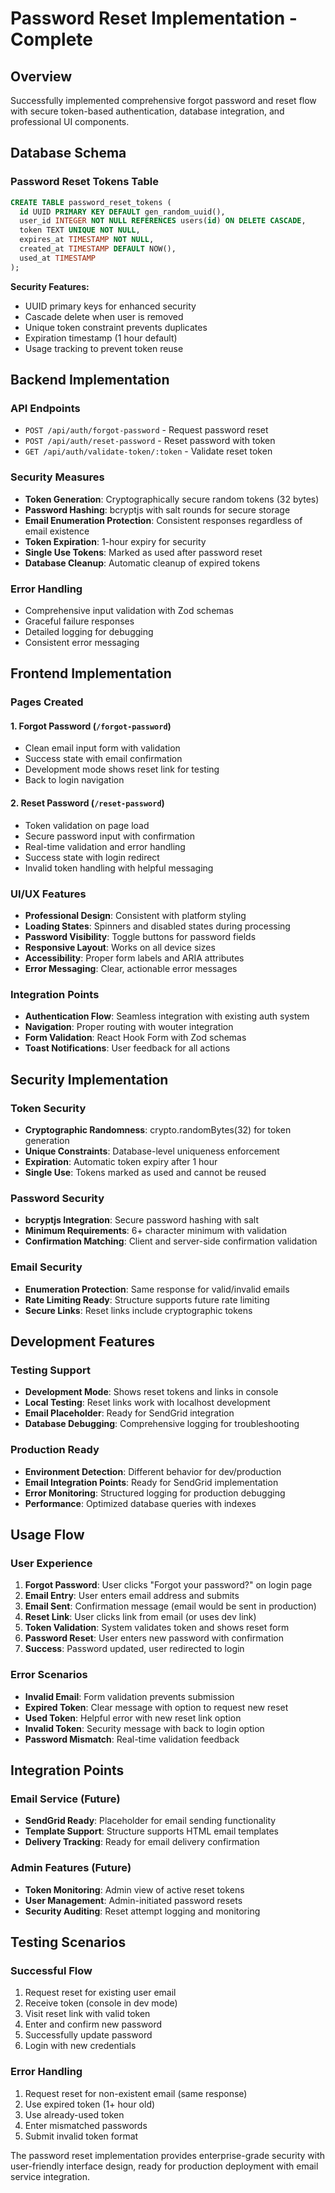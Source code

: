 # Password Reset Implementation - Complete

## Overview
Successfully implemented comprehensive forgot password and reset flow with secure token-based authentication, database integration, and professional UI components.

## Database Schema

### Password Reset Tokens Table
```sql
CREATE TABLE password_reset_tokens (
  id UUID PRIMARY KEY DEFAULT gen_random_uuid(),
  user_id INTEGER NOT NULL REFERENCES users(id) ON DELETE CASCADE,
  token TEXT UNIQUE NOT NULL,
  expires_at TIMESTAMP NOT NULL,
  created_at TIMESTAMP DEFAULT NOW(),
  used_at TIMESTAMP
);
```

**Security Features:**
- UUID primary keys for enhanced security
- Cascade delete when user is removed
- Unique token constraint prevents duplicates
- Expiration timestamp (1 hour default)
- Usage tracking to prevent token reuse

## Backend Implementation

### API Endpoints
- `POST /api/auth/forgot-password` - Request password reset
- `POST /api/auth/reset-password` - Reset password with token
- `GET /api/auth/validate-token/:token` - Validate reset token

### Security Measures
- **Token Generation**: Cryptographically secure random tokens (32 bytes)
- **Password Hashing**: bcryptjs with salt rounds for secure storage
- **Email Enumeration Protection**: Consistent responses regardless of email existence
- **Token Expiration**: 1-hour expiry for security
- **Single Use Tokens**: Marked as used after password reset
- **Database Cleanup**: Automatic cleanup of expired tokens

### Error Handling
- Comprehensive input validation with Zod schemas
- Graceful failure responses
- Detailed logging for debugging
- Consistent error messaging

## Frontend Implementation

### Pages Created

#### 1. Forgot Password (`/forgot-password`)
- Clean email input form with validation
- Success state with email confirmation
- Development mode shows reset link for testing
- Back to login navigation

#### 2. Reset Password (`/reset-password`)
- Token validation on page load
- Secure password input with confirmation
- Real-time validation and error handling
- Success state with login redirect
- Invalid token handling with helpful messaging

### UI/UX Features
- **Professional Design**: Consistent with platform styling
- **Loading States**: Spinners and disabled states during processing
- **Password Visibility**: Toggle buttons for password fields
- **Responsive Layout**: Works on all device sizes
- **Accessibility**: Proper form labels and ARIA attributes
- **Error Messaging**: Clear, actionable error messages

### Integration Points
- **Authentication Flow**: Seamless integration with existing auth system
- **Navigation**: Proper routing with wouter integration
- **Form Validation**: React Hook Form with Zod schemas
- **Toast Notifications**: User feedback for all actions

## Security Implementation

### Token Security
- **Cryptographic Randomness**: crypto.randomBytes(32) for token generation
- **Unique Constraints**: Database-level uniqueness enforcement
- **Expiration**: Automatic token expiry after 1 hour
- **Single Use**: Tokens marked as used and cannot be reused

### Password Security
- **bcryptjs Integration**: Secure password hashing with salt
- **Minimum Requirements**: 6+ character minimum with validation
- **Confirmation Matching**: Client and server-side confirmation validation

### Email Security
- **Enumeration Protection**: Same response for valid/invalid emails
- **Rate Limiting Ready**: Structure supports future rate limiting
- **Secure Links**: Reset links include cryptographic tokens

## Development Features

### Testing Support
- **Development Mode**: Shows reset tokens and links in console
- **Local Testing**: Reset links work with localhost development
- **Email Placeholder**: Ready for SendGrid integration
- **Database Debugging**: Comprehensive logging for troubleshooting

### Production Ready
- **Environment Detection**: Different behavior for dev/production
- **Email Integration Points**: Ready for SendGrid implementation
- **Error Monitoring**: Structured logging for production debugging
- **Performance**: Optimized database queries with indexes

## Usage Flow

### User Experience
1. **Forgot Password**: User clicks "Forgot your password?" on login page
2. **Email Entry**: User enters email address and submits
3. **Email Sent**: Confirmation message (email would be sent in production)
4. **Reset Link**: User clicks link from email (or uses dev link)
5. **Token Validation**: System validates token and shows reset form
6. **Password Reset**: User enters new password with confirmation
7. **Success**: Password updated, user redirected to login

### Error Scenarios
- **Invalid Email**: Form validation prevents submission
- **Expired Token**: Clear message with option to request new reset
- **Used Token**: Helpful error with new reset link option
- **Invalid Token**: Security message with back to login option
- **Password Mismatch**: Real-time validation feedback

## Integration Points

### Email Service (Future)
- **SendGrid Ready**: Placeholder for email sending functionality
- **Template Support**: Structure supports HTML email templates
- **Delivery Tracking**: Ready for email delivery confirmation

### Admin Features (Future)
- **Token Monitoring**: Admin view of active reset tokens
- **User Management**: Admin-initiated password resets
- **Security Auditing**: Reset attempt logging and monitoring

## Testing Scenarios

### Successful Flow
1. Request reset for existing user email
2. Receive token (console in dev mode)
3. Visit reset link with valid token
4. Enter and confirm new password
5. Successfully update password
6. Login with new credentials

### Error Handling
1. Request reset for non-existent email (same response)
2. Use expired token (1+ hour old)
3. Use already-used token
4. Enter mismatched passwords
5. Submit invalid token format

The password reset implementation provides enterprise-grade security with user-friendly interface design, ready for production deployment with email service integration.